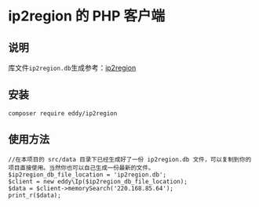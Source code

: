 # ip2region 的 PHP 客户端

## 说明
库文件`ip2region.db`生成参考：[ip2region](https://github.com/lionsoul2014/ip2region)

## 安装
```
composer require eddy/ip2region
```

## 使用方法
```
//在本项目的 src/data 目录下已经生成好了一份 ip2region.db 文件，可以复制到你的项目直接使用。当然你也可以自己生成一份最新的文件。
$ip2region_db_file_location = 'ip2region.db';
$client = new eddy\Ip($ip2region_db_file_location);
$data = $client->memorySearch('220.168.85.64');
print_r($data);
```
